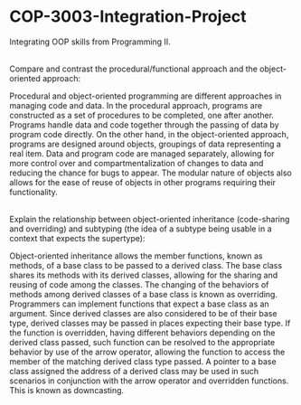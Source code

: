 # COP-3003-Integration-Project
Integrating OOP skills from Programming II. <br /> <br />


Compare and contrast the procedural/functional approach and the object-oriented approach:

Procedural and object-oriented programming are different approaches in managing code and data. In the procedural approach, programs are constructed as a set of procedures to be completed, one after another. Programs handle data and code together through the passing of data by program code directly. On the other hand, in the object-oriented approach, programs are designed around objects, groupings of data representing a real item. Data and program code are managed separately, allowing for more control over and compartmentalization of changes to data and reducing the chance for bugs to appear. The modular nature of objects also allows for the ease of reuse of objects in other programs requiring their functionality. <br /> <br />


Explain the relationship between object-oriented inheritance (code-sharing and overriding) and subtyping (the idea of a subtype being usable in a context that expects the supertype):

Object-oriented inheritance allows the member functions, known as methods, of a base class to be passed to a derived class. The base class shares its methods with its derived classes, allowing for the sharing and reusing of code among the classes. The changing of the behaviors of methods among derived classes of a base class is known as overriding. Programmers can implement functions that expect a base class as an argument. Since derived classes are also considered to be of their base type, derived classes may be passed in places expecting their base type. If the function is overridden, having different behaviors depending on the derived class passed, such function can be resolved to the appropriate behavior by use of the arrow operator, allowing the function to access the member of the matching derived class type passed. A pointer to a base class assigned the address of a derived class may be used in such scenarios in conjunction with the arrow operator and overridden functions. This is known as downcasting.
